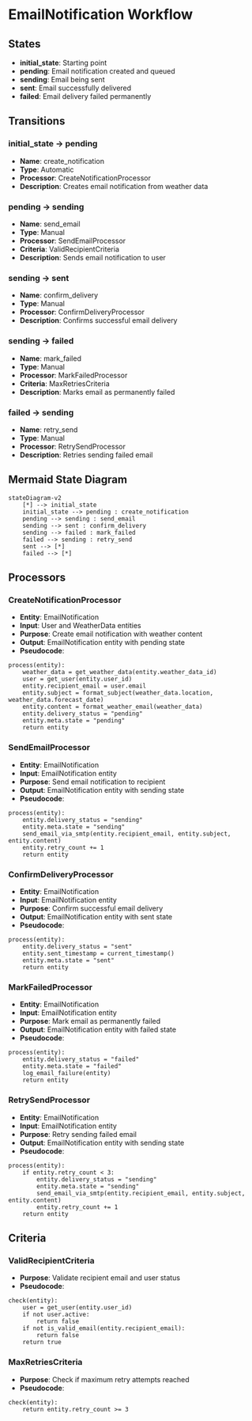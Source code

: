 # EmailNotification Workflow

## States
- **initial_state**: Starting point
- **pending**: Email notification created and queued
- **sending**: Email being sent
- **sent**: Email successfully delivered
- **failed**: Email delivery failed permanently

## Transitions

### initial_state → pending
- **Name**: create_notification
- **Type**: Automatic
- **Processor**: CreateNotificationProcessor
- **Description**: Creates email notification from weather data

### pending → sending
- **Name**: send_email
- **Type**: Manual
- **Processor**: SendEmailProcessor
- **Criteria**: ValidRecipientCriteria
- **Description**: Sends email notification to user

### sending → sent
- **Name**: confirm_delivery
- **Type**: Manual
- **Processor**: ConfirmDeliveryProcessor
- **Description**: Confirms successful email delivery

### sending → failed
- **Name**: mark_failed
- **Type**: Manual
- **Processor**: MarkFailedProcessor
- **Criteria**: MaxRetriesCriteria
- **Description**: Marks email as permanently failed

### failed → sending
- **Name**: retry_send
- **Type**: Manual
- **Processor**: RetrySendProcessor
- **Description**: Retries sending failed email

## Mermaid State Diagram
```mermaid
stateDiagram-v2
    [*] --> initial_state
    initial_state --> pending : create_notification
    pending --> sending : send_email
    sending --> sent : confirm_delivery
    sending --> failed : mark_failed
    failed --> sending : retry_send
    sent --> [*]
    failed --> [*]
```

## Processors

### CreateNotificationProcessor
- **Entity**: EmailNotification
- **Input**: User and WeatherData entities
- **Purpose**: Create email notification with weather content
- **Output**: EmailNotification entity with pending state
- **Pseudocode**:
```
process(entity):
    weather_data = get_weather_data(entity.weather_data_id)
    user = get_user(entity.user_id)
    entity.recipient_email = user.email
    entity.subject = format_subject(weather_data.location, weather_data.forecast_date)
    entity.content = format_weather_email(weather_data)
    entity.delivery_status = "pending"
    entity.meta.state = "pending"
    return entity
```

### SendEmailProcessor
- **Entity**: EmailNotification
- **Input**: EmailNotification entity
- **Purpose**: Send email notification to recipient
- **Output**: EmailNotification entity with sending state
- **Pseudocode**:
```
process(entity):
    entity.delivery_status = "sending"
    entity.meta.state = "sending"
    send_email_via_smtp(entity.recipient_email, entity.subject, entity.content)
    entity.retry_count += 1
    return entity
```

### ConfirmDeliveryProcessor
- **Entity**: EmailNotification
- **Input**: EmailNotification entity
- **Purpose**: Confirm successful email delivery
- **Output**: EmailNotification entity with sent state
- **Pseudocode**:
```
process(entity):
    entity.delivery_status = "sent"
    entity.sent_timestamp = current_timestamp()
    entity.meta.state = "sent"
    return entity
```

### MarkFailedProcessor
- **Entity**: EmailNotification
- **Input**: EmailNotification entity
- **Purpose**: Mark email as permanently failed
- **Output**: EmailNotification entity with failed state
- **Pseudocode**:
```
process(entity):
    entity.delivery_status = "failed"
    entity.meta.state = "failed"
    log_email_failure(entity)
    return entity
```

### RetrySendProcessor
- **Entity**: EmailNotification
- **Input**: EmailNotification entity
- **Purpose**: Retry sending failed email
- **Output**: EmailNotification entity with sending state
- **Pseudocode**:
```
process(entity):
    if entity.retry_count < 3:
        entity.delivery_status = "sending"
        entity.meta.state = "sending"
        send_email_via_smtp(entity.recipient_email, entity.subject, entity.content)
        entity.retry_count += 1
    return entity
```

## Criteria

### ValidRecipientCriteria
- **Purpose**: Validate recipient email and user status
- **Pseudocode**:
```
check(entity):
    user = get_user(entity.user_id)
    if not user.active:
        return false
    if not is_valid_email(entity.recipient_email):
        return false
    return true
```

### MaxRetriesCriteria
- **Purpose**: Check if maximum retry attempts reached
- **Pseudocode**:
```
check(entity):
    return entity.retry_count >= 3
```
